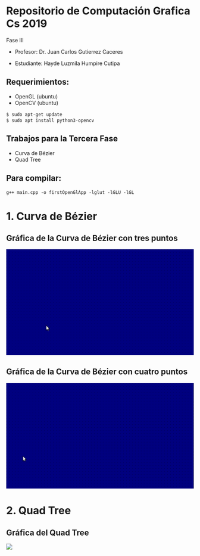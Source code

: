 # Repositorio de Computación Grafica Cs 2019
Fase III 

- Profesor: 
Dr. Juan Carlos Gutierrez Caceres

- Estudiante: 
Hayde Luzmila Humpire Cutipa

## Requerimientos:
- OpenGL (ubuntu)
- OpenCV (ubuntu)
```
$ sudo apt-get update
$ sudo apt install python3-opencv
```
## Trabajos para la Tercera Fase
- Curva de Bézier
- Quad Tree

## Para compilar: 
```
g++ main.cpp -o firstOpenGlApp -lglut -lGLU -lGL
```
# 1. Curva de Bézier
## Gráfica de la Curva de Bézier con tres puntos
![](Imagenes/ConTresPuntos.gif )

## Gráfica de la Curva de Bézier con cuatro puntos
![](Imagenes/ConCuatroPuntos.gif)

# 2. Quad Tree
## Gráfica del Quad Tree
![](Imagenes/Movimiento_Teclas.gif)
